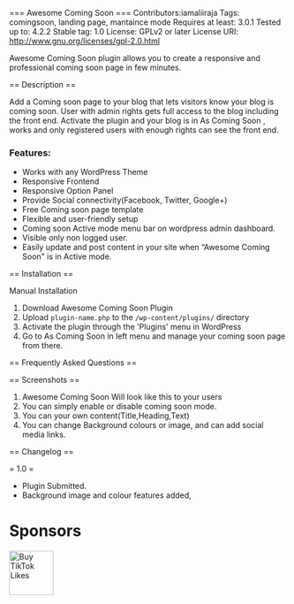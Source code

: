 
=== Awesome Coming Soon ===
Contributors:iamaliiraja
Tags: comingsoon, landing page, mantaince mode 
Requires at least: 3.0.1
Tested up to: 4.2.2
Stable tag: 1.0
License: GPLv2 or later
License URI: http://www.gnu.org/licenses/gpl-2.0.html

Awesome Coming Soon plugin allows you to create a responsive and professional coming soon page in few minutes.

== Description ==

Add a Coming soon page to your blog that lets visitors know your blog is coming soon. User with admin rights gets full access to the blog including the front end.
Activate the plugin and your blog is in As Coming Soon , works and only registered users with enough rights can see the front end. 

### Features:

* Works with any WordPress Theme
* Responsive Frontend
* Responsive Option Panel
* Provide Social connectivity(Facebook, Twitter, Google+)
* Free Coming soon page template
* Flexible and user-friendly setup
* Coming soon Active mode menu bar on wordpress admin dashboard.
* Visible only non logged user.
* Easily update and post content in your site when “Awesome Coming Soon" is in Active mode. 

== Installation ==

Manual Installation 

1. Download Awesome Coming Soon Plugin
2. Upload `plugin-name.php` to the `/wp-content/plugins/` directory
3. Activate the plugin through the 'Plugins' menu in WordPress
4. Go to As Coming Soon in left menu and manage your coming soon page from there.

== Frequently Asked Questions ==

== Screenshots ==

1. Awesome Coming Soon Will look like this to your users
2. You can simply enable or disable coming soon mode.
3. You can your own content(Title,Heading,Text)
4. You can change Background colours or image, and can add social media links.

== Changelog ==

= 1.0 =

* Plugin Submitted.
* Background image and colour features added,

# Sponsors

[<img width="80" src="https://github.com/iamaliiraja/Awesome-Coming-Soon-Plugin-Wordpress/assets/8590521/f9bde78a-f808-4908-b7dc-df0be6c59477" alt="Buy TikTok Likes">](https://tiktokfame.co/buy-tiktok-likes/)
